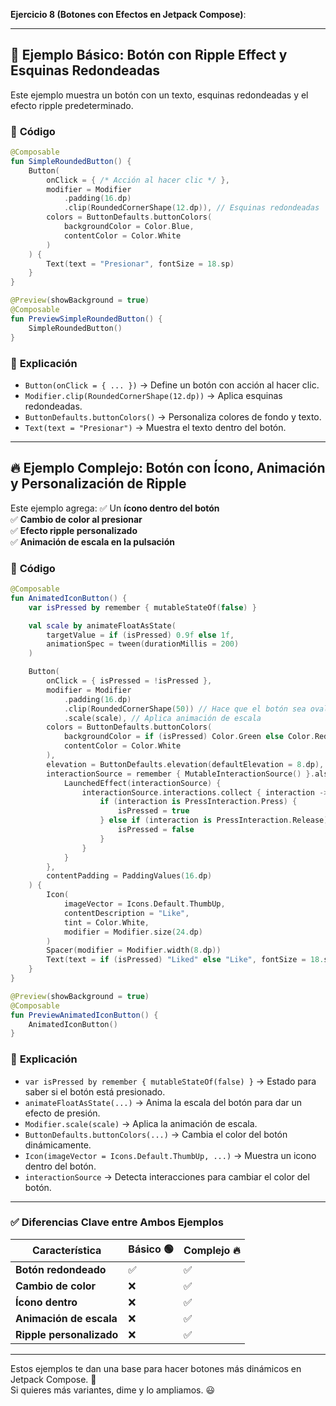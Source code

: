 **Ejercicio 8 (Botones con Efectos en Jetpack Compose)**:

---

## 🔹 **Ejemplo Básico: Botón con Ripple Effect y Esquinas Redondeadas**
Este ejemplo muestra un botón con un texto, esquinas redondeadas y el efecto ripple predeterminado.

### 📝 **Código**
```kotlin
@Composable
fun SimpleRoundedButton() {
    Button(
        onClick = { /* Acción al hacer clic */ },
        modifier = Modifier
            .padding(16.dp)
            .clip(RoundedCornerShape(12.dp)), // Esquinas redondeadas
        colors = ButtonDefaults.buttonColors(
            backgroundColor = Color.Blue,
            contentColor = Color.White
        )
    ) {
        Text(text = "Presionar", fontSize = 18.sp)
    }
}

@Preview(showBackground = true)
@Composable
fun PreviewSimpleRoundedButton() {
    SimpleRoundedButton()
}
```

### 🎯 **Explicación**
- `Button(onClick = { ... })` → Define un botón con acción al hacer clic.
- `Modifier.clip(RoundedCornerShape(12.dp))` → Aplica esquinas redondeadas.
- `ButtonDefaults.buttonColors()` → Personaliza colores de fondo y texto.
- `Text(text = "Presionar")` → Muestra el texto dentro del botón.

---

## 🔥 **Ejemplo Complejo: Botón con Ícono, Animación y Personalización de Ripple**
Este ejemplo agrega:
✅ Un **ícono dentro del botón**  
✅ **Cambio de color al presionar**  
✅ **Efecto ripple personalizado**  
✅ **Animación de escala en la pulsación**  

### 📝 **Código**
```kotlin
@Composable
fun AnimatedIconButton() {
    var isPressed by remember { mutableStateOf(false) }

    val scale by animateFloatAsState(
        targetValue = if (isPressed) 0.9f else 1f,
        animationSpec = tween(durationMillis = 200)
    )

    Button(
        onClick = { isPressed = !isPressed },
        modifier = Modifier
            .padding(16.dp)
            .clip(RoundedCornerShape(50)) // Hace que el botón sea ovalado
            .scale(scale), // Aplica animación de escala
        colors = ButtonDefaults.buttonColors(
            backgroundColor = if (isPressed) Color.Green else Color.Red,
            contentColor = Color.White
        ),
        elevation = ButtonDefaults.elevation(defaultElevation = 8.dp), // Elevación del botón
        interactionSource = remember { MutableInteractionSource() }.also { interactionSource ->
            LaunchedEffect(interactionSource) {
                interactionSource.interactions.collect { interaction ->
                    if (interaction is PressInteraction.Press) {
                        isPressed = true
                    } else if (interaction is PressInteraction.Release) {
                        isPressed = false
                    }
                }
            }
        },
        contentPadding = PaddingValues(16.dp)
    ) {
        Icon(
            imageVector = Icons.Default.ThumbUp,
            contentDescription = "Like",
            tint = Color.White,
            modifier = Modifier.size(24.dp)
        )
        Spacer(modifier = Modifier.width(8.dp))
        Text(text = if (isPressed) "Liked" else "Like", fontSize = 18.sp)
    }
}

@Preview(showBackground = true)
@Composable
fun PreviewAnimatedIconButton() {
    AnimatedIconButton()
}
```

### 🎯 **Explicación**
- `var isPressed by remember { mutableStateOf(false) }` → Estado para saber si el botón está presionado.
- `animateFloatAsState(...)` → Anima la escala del botón para dar un efecto de presión.
- `Modifier.scale(scale)` → Aplica la animación de escala.
- `ButtonDefaults.buttonColors(...)` → Cambia el color del botón dinámicamente.
- `Icon(imageVector = Icons.Default.ThumbUp, ...)` → Muestra un icono dentro del botón.
- `interactionSource` → Detecta interacciones para cambiar el color del botón.

---

### ✅ **Diferencias Clave entre Ambos Ejemplos**
| Característica           | Básico 🟢 | Complejo 🔥 |
|-------------------------|----------|------------|
| **Botón redondeado**    | ✅        | ✅          |
| **Cambio de color**     | ❌        | ✅          |
| **Ícono dentro**        | ❌        | ✅          |
| **Animación de escala** | ❌        | ✅          |
| **Ripple personalizado**| ❌        | ✅          |

---

Estos ejemplos te dan una base para hacer botones más dinámicos en Jetpack Compose. 🚀  
Si quieres más variantes, dime y lo ampliamos. 😃